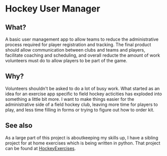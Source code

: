 # Hockey User Manager

## What?
A basic user management app to allow teams to reduce the administrative process
required for player registration and tracking. The final product should allow
communication between clubs and teams and players, facilitate coaching and
scheduling, and overall reducte the amount of work volunteers must do to allow
players to be part of the game.

## Why?
Volunteers shouldn't be asked to do a lot of busy work. What started as an idea
for an exercise app specific to field hockey acticities has exploded into
something a little bit more. I want to make things easier for the administrative
side of a field hockey club, leaving more time for players to play, and less
time filling in forms or trying to figure out how to order kit.

## See also
As a large part of this project is aboutkeeping my skills up, I have a sibling
project for at home exercises which is being written in python. That project can
be found at [HockeyExercises](https://github.com/PhiRho/HockeyExercises).
